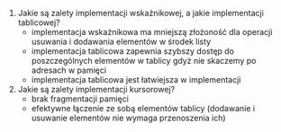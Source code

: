 1. Jakie są zalety implementacji wskaźnikowej, a jakie implementacji tablicowej?
    - implementacja wskaźnikowa ma mniejszą złożoność dla operacji usuwania i dodawania elementów w środek listy
    - implementacja tablicowa zapewnia szybszy dostęp do poszczególnych elementów w tablicy gdyż nie skaczemy po adresach w pamięci
    - implementacja tablicowa jest łatwiejsza w implementacji
2. Jakie są zalety implementacji kursorowej?
    - brak fragmentacji pamięci
    - efektywne łączenie ze sobą elementów tablicy (dodawanie i usuwanie elementów nie wymaga przenoszenia ich)
